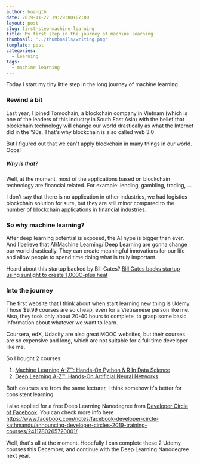 ```yaml
---
author: hoangth
date: 2019-11-27 19:29:00+07:00
layout: post
slug: first-step-machine-learning
title: My first step in the journey of machine learning
thumbnail: '../thumbnails/writing.png'
template: post
categories:
  - Learning
tags:
  - machine learning
---
```


Today I start my tiny little step in the long journey of machine learning

### Rewind a bit
Last year, I joined Tomochain, a blockchain company in Vietnam (which is one of the leaders of this industry in South East Asia) with the belief that blockchain technology will change our world drastically as what the Internet did in the '90s. That's why blockchain is also called web 3.0

But I figured out that we can't apply blockchain in many things in our world.
Oops!

##### Why is that?
Well, at the moment, most of the applications based on blockchain technology are financial related. For example: lending, gambling, trading, ...

I don't say that there is no application in other industries, we had logistics blockchain solution for sure, but they are still minor compared to the number of blockchain applications in financial industries.

### So why machine learning?
After deep learning potential is exposed, the AI hype is bigger than ever. And I believe that AI/Machine Learning/ Deep Learning are gonna change our world drastically. They can create meaningful innovations for our life and allow people to spend time doing what is truly important.

Heard about this startup backed by Bill Gates? [
Bill Gates backs startup using sunlight to create 1,000C-plus heat](https://www.theguardian.com/environment/2019/nov/19/bill-gates-energy-startup-sunlight-heliogen-solar-energy)

### Into the journey
The first website that I think about when start learning new thing is Udemy. Those $9.99 courses are so cheap, even for a Vietnamese person like me. Also, they took only about 20-40 hours to complete, to grasp some basic information about whatever we want to learn.

Coursera, edX, Udacity are also great MOOC websites, but their courses are so expensive and long, which are not suitable for a full time developer like me.

So I bought 2 courses:
1. [Machine Learning A-Z™: Hands-On Python & R In Data Science](https://www.udemy.com/course/machinelearning)
2. [Deep Learning A-Z™: Hands-On Artificial Neural Networks](https://www.udemy.com/course/deeplearning)

Both courses are from the same lecturer, I think somehow it's better for consistent learning.

I also applied for a free Deep Learning Nanodegree from [Developer Circle of Facebook](https://www.developercircleresources.com/). 
You can check more info here https://www.facebook.com/notes/facebook-developer-circle-kathmandu/announcing-developer-circles-2019-training-courses/2411780265720001/

Well, that's all at the moment.
Hopefully I can complete these 2 Udemy courses this December, and continue with the Deep Learning Nanodegree next year.
